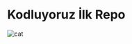 # Kodluyoruz İlk Repo
![cat](https://user-images.githubusercontent.com/128187660/226060232-294f9396-5141-49c8-83a9-0f0697e79bbb.jpg)
